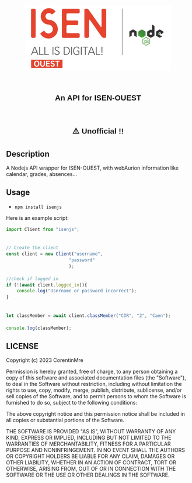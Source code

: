 <br>
<p align="center"><img width="400" alt="Logo" src="https://raw.githubusercontent.com/CorentinMre/isenjs/main/images/icon.jpg"></a></p>

<br/>


<h2 style="font-family: sans-serif; font-weight: normal;" align="center"><strong>An API for ISEN-OUEST</strong></h2>


<br/>

<h2 style="font-family: sans-serif; font-weight: normal;" align="center"><strong>⚠️ Unofficial !!</strong></h2>

## Description
A Nodejs API wrapper for ISEN-OUEST, with webAurion information like calendar, grades, absences...


## Usage


- `npm install isenjs`

Here is an example script:

```js
import Client from "isenjs";


// Create the client
const client = new Client("username", 
                        "password"
                        );

//check if logged in
if (!(await client.logged_in)){
    console.log("Username or password incorrect");
}


let classMember = await client.classMember("CIR", "2", "Caen");

console.log(classMember);

```



## LICENSE

Copyright (c) 2023 CorentinMre

Permission is hereby granted, free of charge, to any person obtaining a copy
of this software and associated documentation files (the "Software"), to deal
in the Software without restriction, including without limitation the rights
to use, copy, modify, merge, publish, distribute, sublicense, and/or sell
copies of the Software, and to permit persons to whom the Software is
furnished to do so, subject to the following conditions:

The above copyright notice and this permission notice shall be included in all
copies or substantial portions of the Software.

THE SOFTWARE IS PROVIDED "AS IS", WITHOUT WARRANTY OF ANY KIND, EXPRESS OR
IMPLIED, INCLUDING BUT NOT LIMITED TO THE WARRANTIES OF MERCHANTABILITY,
FITNESS FOR A PARTICULAR PURPOSE AND NONINFRINGEMENT. IN NO EVENT SHALL THE
AUTHORS OR COPYRIGHT HOLDERS BE LIABLE FOR ANY CLAIM, DAMAGES OR OTHER
LIABILITY, WHETHER IN AN ACTION OF CONTRACT, TORT OR OTHERWISE, ARISING FROM,
OUT OF OR IN CONNECTION WITH THE SOFTWARE OR THE USE OR OTHER DEALINGS IN THE
SOFTWARE.

